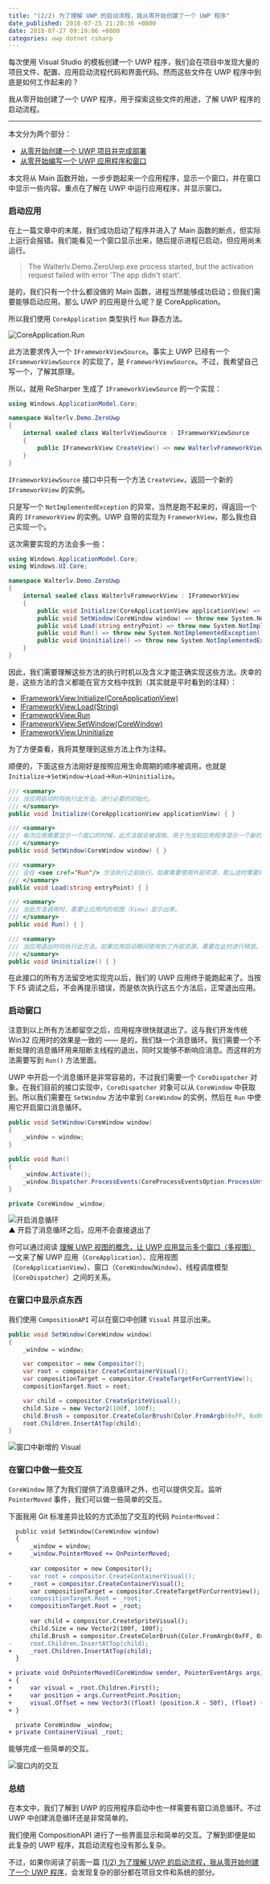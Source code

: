 ```yaml
---
title: "(2/2) 为了理解 UWP 的启动流程，我从零开始创建了一个 UWP 程序"
date_published: 2018-07-25 21:20:36 +0800
date: 2018-07-27 09:19:06 +0800
categories: uwp dotnet csharp
---
```


每次使用 Visual Studio 的模板创建一个 UWP 程序，我们会在项目中发现大量的项目文件、配置、应用启动流程代码和界面代码。然而这些文件在 UWP 程序中到底是如何工作起来的？

我从零开始创建了一个 UWP 程序，用于探索这些文件的用途，了解 UWP 程序的启动流程。

---

本文分为两个部分：

- [从零开始创建一个 UWP 项目并完成部署](/post/create-uwp-app-from-zero-0.html)
- [从零开始编写一个 UWP 应用程序和窗口](/post/create-uwp-app-from-zero-1.html)

本文将从 Main 函数开始，一步步跑起来一个应用程序，显示一个窗口，并在窗口中显示一些内容。重点在了解在 UWP 中运行应用程序，并显示窗口。

<div id="toc"></div>

### 启动应用

在上一篇文章中的末尾，我们成功启动了程序并进入了 Main 函数的断点，但实际上运行会报错。我们能看见一个窗口显示出来，随后提示进程已启动，但应用尚未运行。

> The Walterlv.Demo.ZeroUwp.exe process started, but the activation request failed with error 'The app didn't start'.

是的，我们只有一个什么都没做的 Main 函数，进程当然能够成功启动；但我们需要能够启动应用。那么 UWP 的应用是什么呢？是 CoreApplication。

所以我们使用 `CoreApplication` 类型执行 `Run` 静态方法。

![CoreApplication.Run](/static/posts/2018-07-25-10-24-17.png)

此方法要求传入一个 `IFrameworkViewSource`。事实上 UWP 已经有一个 `IFrameworkViewSource` 的实现了，是 `FrameworkViewSource`。不过，我希望自己写一个，了解其原理。

所以，就用 ReSharper 生成了 `IFrameworkViewSource` 的一个实现：

```csharp
using Windows.ApplicationModel.Core;

namespace Walterlv.Demo.ZeroUwp
{
    internal sealed class WalterlvViewSource : IFrameworkViewSource
    {
        public IFrameworkView CreateView() => new WalterlvFrameworkView();
    }
}
```

`IFrameworkViewSource` 接口中只有一个方法 `CreateView`，返回一个新的 `IFrameworkView` 的实例。

只是写一个 `NotImplementedException` 的异常，当然是跑不起来的，得返回一个真的 `IFrameworkView` 的实例。UWP 自带的实现为 `FrameworkView`，那么我也自己实现一个。

这次需要实现的方法会多一些：

```csharp
using Windows.ApplicationModel.Core;
using Windows.UI.Core;

namespace Walterlv.Demo.ZeroUwp
{
    internal sealed class WalterlvFrameworkView : IFrameworkView
    {
        public void Initialize(CoreApplicationView applicationView) => throw new System.NotImplementedException();
        public void SetWindow(CoreWindow window) => throw new System.NotImplementedException();
        public void Load(string entryPoint) => throw new System.NotImplementedException();
        public void Run() => throw new System.NotImplementedException();
        public void Uninitialize() => throw new System.NotImplementedException();
    }
}
```

因此，我们需要理解这些方法的执行时机以及含义才能正确实现这些方法。庆幸的是，这些方法的含义都能在官方文档中找到（其实就是平时看到的注释）：

- [IFrameworkView.Initialize(CoreApplicationView)](https://docs.microsoft.com/en-us/uwp/api/windows.applicationmodel.core.iframeworkview.initialize)
- [IFrameworkView.Load(String)](https://docs.microsoft.com/en-us/uwp/api/windows.applicationmodel.core.iframeworkview.load)
- [IFrameworkView.Run](https://docs.microsoft.com/en-us/uwp/api/windows.applicationmodel.core.iframeworkview.run)
- [IFrameworkView.SetWindow(CoreWindow)](https://docs.microsoft.com/en-us/uwp/api/windows.applicationmodel.core.iframeworkview.setwindow)
- [IFrameworkView.Uninitialize](https://docs.microsoft.com/en-us/uwp/api/windows.applicationmodel.core.iframeworkview.uninitialize)

为了方便查看，我将其整理到这些方法上作为注释。

顺便的，下面这些方法刚好是按照应用生命周期的顺序被调用，也就是 `Initialize`->`SetWindow`->`Load`->`Run`->`Uninitialize`。

```csharp
/// <summary>
/// 当应用启动时将执行此方法。进行必要的初始化。
/// </summary>
public void Initialize(CoreApplicationView applicationView) { }

/// <summary>
/// 每次应用需要显示一个窗口的时候，此方法就会被调用。用于为当前应用程序显示一个新的窗口视图。
/// </summary>
public void SetWindow(CoreWindow window) { }

/// <summary>
/// 会在 <see cref="Run"/> 方法执行之前执行。如果需要使用外部资源，那么这时需要将其加载或激活。
/// </summary>
public void Load(string entryPoint) { }

/// <summary>
/// 当此方法调用时，需要让应用内的视图（View）显示出来。
/// </summary>
public void Run() { }

/// <summary>
/// 当应用退出时将执行此方法。如果应用启动期间使用到了外部资源，需要在此时进行释放。
/// </summary>
public void Uninitialize() { }
```

在此接口的所有方法留空地实现完以后，我们的 UWP 应用终于能跑起来了。当按下 F5 调试之后，不会再提示错误，而是依次执行这五个方法后，正常退出应用。

### 启动窗口

注意到以上所有方法都留空之后，应用程序很快就退出了。这与我们开发传统 Win32 应用时的效果是一致的 —— 是的，我们缺一个消息循环。我们需要一个不断处理的消息循环用来阻断主线程的退出，同时又能够不断响应消息。而这样的方法需要写到 `Run()` 方法里面。

UWP 中开启一个消息循环是非常容易的，不过我们需要一个 `CoreDispatcher` 对象。在我们目前的接口实现中，`CoreDispatcher` 对象可以从 `CoreWindow` 中获取到。所以我们需要在 `SetWindow` 方法中拿到 `CoreWindow` 的实例，然后在 `Run` 中使用它开启窗口消息循环。

```csharp
public void SetWindow(CoreWindow window)
{
    _window = window;
}

public void Run()
{
    _window.Activate();
    _window.Dispatcher.ProcessEvents(CoreProcessEventsOption.ProcessUntilQuit);
}

private CoreWindow _window;
```

![开启消息循环](/static/posts/2018-07-25-15-19-57.png)  
▲ 开启了消息循环之后，应用不会直接退出了

你可以通过阅读 [理解 UWP 视图的概念，让 UWP 应用显示多个窗口（多视图）](/post/show-multiple-views-for-an-uwp-app.html) 一文来了解 UWP 应用（`CoreApplication`）、应用视图（`CoreApplicationView`）、窗口（`CoreWindow`/`Window`）、线程调度模型（`CoreDispatcher`）之间的关系。

### 在窗口中显示点东西

我们使用 `CompositionAPI` 可以在窗口中创建 `Visual` 并显示出来。

```csharp
public void SetWindow(CoreWindow window)
{
    _window = window;

    var compositor = new Compositor();
    var root = compositor.CreateContainerVisual();
    var compositionTarget = compositor.CreateTargetForCurrentView();
    compositionTarget.Root = root;

    var child = compositor.CreateSpriteVisual();
    child.Size = new Vector2(100f, 100f);
    child.Brush = compositor.CreateColorBrush(Color.FromArgb(0xFF, 0x00, 0x80, 0xFF));
    root.Children.InsertAtTop(child);
}
```

![窗口中新增的 Visual](/static/posts/2018-07-25-20-44-19.png)

### 在窗口中做一些交互

`CoreWindow` 除了为我们提供了消息循环之外，也可以提供交互。监听 `PointerMoved` 事件，我们可以做一些简单的交互。

下面我用 Git 标准差异比较的方式添加了交互的代码 `PointerMoved`：

```diff
  public void SetWindow(CoreWindow window)
  {
      _window = window;
+     _window.PointerMoved += OnPointerMoved;
  
      var compositor = new Compositor();
-     var root = compositor.CreateContainerVisual();
+     _root = compositor.CreateContainerVisual();
      var compositionTarget = compositor.CreateTargetForCurrentView();
-     compositionTarget.Root = _root;
+     compositionTarget.Root = _root;
  
      var child = compositor.CreateSpriteVisual();
      child.Size = new Vector2(100f, 100f);
      child.Brush = compositor.CreateColorBrush(Color.FromArgb(0xFF, 0x00, 0x80, 0xFF));
-     root.Children.InsertAtTop(child);
+     _root.Children.InsertAtTop(child);
  }

+ private void OnPointerMoved(CoreWindow sender, PointerEventArgs args)
+ {
+     var visual = _root.Children.First();
+     var position = args.CurrentPoint.Position;
+     visual.Offset = new Vector3((float) (position.X - 50f), (float) (position.Y - 50f), 0f);
+ }

  private CoreWindow _window;
+ private ContainerVisual _root;
```

能够完成一些简单的交互。

![窗口内的交互](/static/posts/2018-07-25-interaction.gif)

### 总结

在本文中，我们了解到 UWP 的应用程序启动中也一样需要有窗口消息循环。不过 UWP 中创建消息循环还是非常简单的。

我们使用 CompositionAPI 进行了一些界面显示和简单的交互。了解到即便是如此复杂的 UWP 程序，其启动流程也没有那么复杂。

不过，如果你阅读了前面一篇 [(1/2) 为了理解 UWP 的启动流程，我从零开始创建了一个 UWP 程序](/post/create-uwp-app-from-zero-0.html)，会发现复杂的部分都在项目文件和系统的部分。

